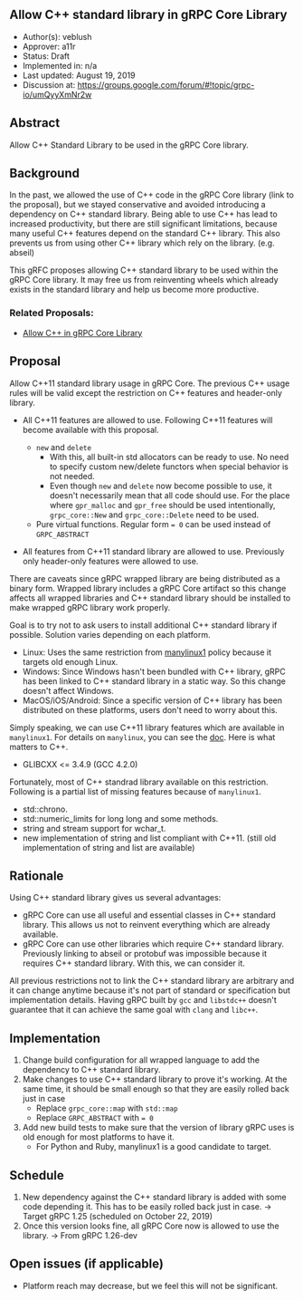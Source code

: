 Allow C++ standard library in gRPC Core Library
----
* Author(s): veblush
* Approver: a11r
* Status: Draft
* Implemented in: n/a
* Last updated: August 19, 2019
* Discussion at: https://groups.google.com/forum/#!topic/grpc-io/umQyyXmNr2w

## Abstract

Allow C++ Standard Library to be used in the gRPC Core library.

## Background

In the past, we allowed the use of C++ code in the gRPC Core library 
(link to the proposal), but we stayed conservative and avoided introducing
a dependency on C++ standard library. Being able to use C++ has lead to 
increased productivity, but there are still significant limitations, 
because many useful C++ features depend on the standard C++ library.
This also prevents us from using other C++ library which rely on the library.
(e.g. abseil)

This gRFC proposes allowing C++ standard library to be used within the gRPC 
Core library. It may free us from reinventing wheels which already exists
in the standard library and help us become more productive.

### Related Proposals:

* [Allow C++ in gRPC Core Library](L6-core-allow-cpp.md)

## Proposal

Allow C++11 standard library usage in gRPC Core. The previous C++ usage rules
will be valid except the restriction on C++ features and header-only library.

- All C++11 features are allowed to use. Following C++11 features will become
  available with this proposal.
  - `new` and `delete`
    - With this, all built-in std allocators can be ready to use. No need to
      specify custom new/delete functors when special behavior is not needed.
    - Even though `new` and `delete` now become possible to use, it doesn't
      necessarily mean that all code should use.
      For the place where `gpr_malloc` and `gpr_free` should be used
      intentionally, `grpc_core::New` and `grpc_core::Delete` need to be
      used.
  - Pure virtual functions.
    Regular form `= 0` can be used instead of `GRPC_ABSTRACT`

- All features from C++11 standard library are allowed to use.
  Previously only header-only features were allowed to use.

There are caveats since gRPC wrapped library are being distributed as a binary
form. Wrapped library includes a gRPC Core artifact so this change affects
all wrapped libraries and C++ standard library should be installed to make
wrapped gRPC library work properly.

Goal is to try not to ask users to install additional C++ standard library
if possible. Solution varies depending on each platform.

 - Linux: Uses the same restriction from 
    [manylinux1](https://www.python.org/dev/peps/pep-0513) policy
    because it targets old enough Linux.
 - Windows: Since Windows hasn't been bundled with C++ library,
    gRPC has been linked to C++ standard library in a static way.
    So this change doesn't affect Windows.
 - MacOS/iOS/Android: Since a specific version of C++ library has been
    distributed on these platforms, 
    users don't need to worry about this.

Simply speaking, we can use C++11 library features which are available
in `manylinux1`. For details on `manylinux`, you can see the 
[doc](https://www.python.org/dev/peps/pep-0513).
Here is what matters to C++.

  - GLIBCXX <= 3.4.9 (GCC 4.2.0)

Fortunately, most of C++ standrad library available on this restriction.
Following is a partial list of missing features because of `manylinux1`.
  - std::chrono.
  - std::numeric_limits for long long and some methods.
  - string and stream support for wchar_t.
  - new implementation of string and list compliant with C++11.
    (still old implementation of string and list are available)

## Rationale

Using C++ standard library gives us several advantages:
- gRPC Core can use all useful and essential classes in C++ standard library.
  This allows us not to reinvent everything which are already available.
- gRPC Core can use other libraries which require C++ standard library.
  Previously linking to abseil or protobuf was impossible because it requires C++
  standard library. With this, we can consider it.

All previous restrictions not to link the C++ standard library are arbitrary
and it can change anytime because it's not part of standard or specification
but implementation details. Having gRPC built by `gcc` and `libstdc++` doesn't
guarantee that it can achieve the same goal with `clang` and `libc++`.

## Implementation

1. Change build configuration for all wrapped language to add the dependency
   to C++ standard library.
2. Make changes to use C++ standard library to prove it's working.
   At the same time, it should be small enough so that they are easily
   rolled back just in case
   - Replace `grpc_core::map` with `std::map`
   - Replace `GRPC_ABSTRACT` with `= 0`
3. Add new build tests to make sure that the version of library gRPC uses
   is old enough for most platforms to have it.
   - For Python and Ruby, manylinux1 is a good candidate to target.

## Schedule

1. New dependency against the C++ standard library is added with
   some code depending it. This has to be easily rolled back just in case.
   -> Target gRPC 1.25 (scheduled on October 22, 2019)
2. Once this version looks fine, all gRPC Core now is allowed to use the library.
   -> From gRPC 1.26-dev

## Open issues (if applicable)

- Platform reach may decrease, but we feel this will not be significant.
